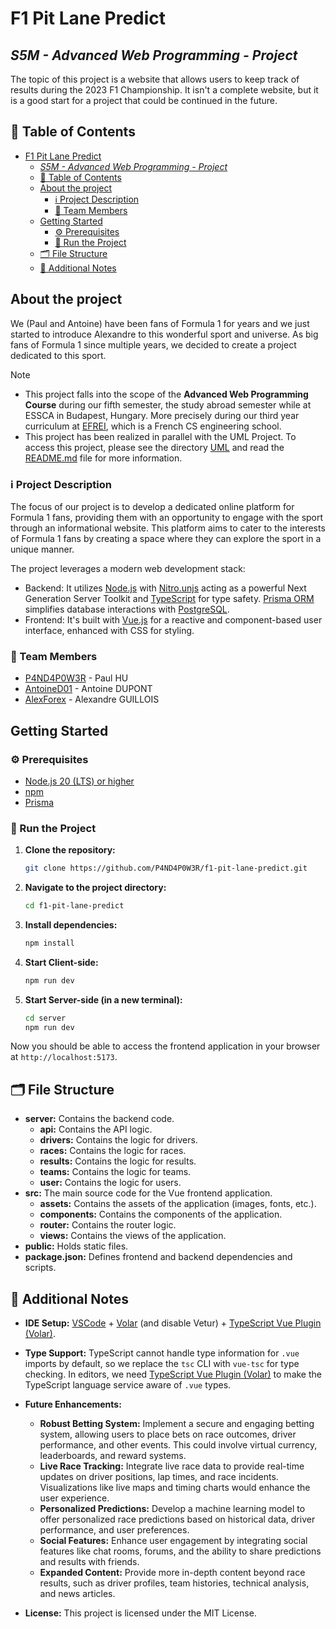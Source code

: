 # F1 Pit Lane Predict

## *S5M - Advanced Web Programming - Project*

The topic of this project is a website that allows users to keep track of results during the 2023 F1 Championship. It isn't a complete website, but it is a good start for a project that could be continued in the future.

## 📃 Table of Contents

- [F1 Pit Lane Predict](#f1-pit-lane-predict)
  - [*S5M - Advanced Web Programming - Project*](#s5m---advanced-web-programming---project)
  - [📃 Table of Contents](#-table-of-contents)
  - [About the project](#about-the-project)
    - [ℹ️ Project Description](#ℹ️-project-description)
    - [👥 Team Members](#-team-members)
  - [Getting Started](#getting-started)
    - [⚙️ Prerequisites](#️-prerequisites)
    - [🚦 Run the Project](#-run-the-project)
  - [🗂️ File Structure](#️-file-structure)
  - [📝 Additional Notes](#-additional-notes)

## About the project

We (Paul and Antoine) have been fans of Formula 1 for years and we just started to introduce Alexandre to this wonderful sport and universe. As big fans of Formula 1 since multiple years, we decided to create a project dedicated to this sport.

> [!NOTE]
>
> - This project falls into the scope of the **Advanced Web Programming Course** during our fifth semester, the study abroad semester while at ESSCA in Budapest, Hungary. More precisely during our third year curriculum at [EFREI](https://www.efrei.fr/), which is a French CS engineering school.
> - This project has been realized in parallel with the UML Project. To access this project, please see the directory [UML](docs/UML/) and read the [README.md](docs/UML/README.md) file for more information.

### ℹ️ Project Description

The focus of our project is to develop a dedicated online platform for Formula 1 fans, providing them with an opportunity to engage with the sport through an informational website. This platform aims to cater to the interests of Formula 1 fans by creating a space where they can explore the sport in a unique manner.

The project leverages a modern web development stack: 
- Backend: It utilizes [Node.js](https://nodejs.org/en) with [Nitro.unjs](https://nitro.unjs.io/) acting as a powerful Next Generation Server Toolkit and [TypeScript](https://www.typescriptlang.org/) for type safety. [Prisma ORM](https://www.prisma.io/) simplifies database interactions with [PostgreSQL](https://www.postgresql.org/).
- Frontend: It's built with [Vue.js](https://vuejs.org/) for a reactive and component-based user interface, enhanced with CSS for styling.

### 👥 Team Members

- [P4ND4P0W3R](https://github.com/P4ND4P0W3R) - Paul HU
- [AntoineD01](https://github.com/AntoineD01) - Antoine DUPONT
- [AlexForex](https://github.com/AlexForex) - Alexandre GUILLOIS

## Getting Started

### ⚙️ Prerequisites

- [Node.js 20 (LTS) or higher](https://nodejs.org/en)
- [npm](https://www.npmjs.com/)
- [Prisma](https://www.prisma.io/)

### 🚦 Run the Project

1. **Clone the repository:**

    ```bash
    git clone https://github.com/P4ND4P0W3R/f1-pit-lane-predict.git
    ```

2. **Navigate to the project directory:**

    ```bash
    cd f1-pit-lane-predict
    ```

3. **Install dependencies:**

    ```bash
    npm install
    ```

4. **Start Client-side:**

    ```sh
    npm run dev
    ```

5. **Start Server-side (in a new terminal):**

    ```sh
    cd server
    npm run dev
    ```

Now you should be able to access the frontend application in your browser at `http://localhost:5173`.

## 🗂️ File Structure

- **server:** Contains the backend code.
  - **api:** Contains the API logic.
  - **drivers:** Contains the logic for drivers.
  - **races:** Contains the logic for races.
  - **results:** Contains the logic for results.
  - **teams:** Contains the logic for teams.
  - **user:** Contains the logic for users.
- **src:** The main source code for the Vue frontend application.
  - **assets:** Contains the assets of the application (images, fonts, etc.).
  - **components:** Contains the components of the application.
  - **router:** Contains the router logic.
  - **views:** Contains the views of the application.
- **public:** Holds static files.
- **package.json:** Defines frontend and backend dependencies and scripts.

## 📝 Additional Notes

- **IDE Setup:** [VSCode](https://code.visualstudio.com/) + [Volar](https://marketplace.visualstudio.com/items?itemName=Vue.volar) (and disable Vetur) + [TypeScript Vue Plugin (Volar)](https://marketplace.visualstudio.com/items?itemName=Vue.vscode-typescript-vue-plugin).

- **Type Support:** TypeScript cannot handle type information for `.vue` imports by default, so we replace the `tsc` CLI with `vue-tsc` for type checking. In editors, we need [TypeScript Vue Plugin (Volar)](https://marketplace.visualstudio.com/items?itemName=Vue.vscode-typescript-vue-plugin) to make the TypeScript language service aware of `.vue` types.

- **Future Enhancements:**
  - **Robust Betting System:** Implement a secure and engaging betting system, allowing users to place bets on race outcomes, driver performance, and other events. This could involve virtual currency, leaderboards, and reward systems.
  - **Live Race Tracking:** Integrate live race data to provide real-time updates on driver positions, lap times, and race incidents. Visualizations like live maps and timing charts would enhance the user experience.
  - **Personalized Predictions:** Develop a machine learning model to offer personalized race predictions based on historical data, driver performance, and user preferences.
  - **Social Features:** Enhance user engagement by integrating social features like chat rooms, forums, and the ability to share predictions and results with friends.
  - **Expanded Content:** Provide more in-depth content beyond race results, such as driver profiles, team histories, technical analysis, and news articles.

- **License:** This project is licensed under the MIT License.
